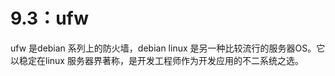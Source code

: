 # 9.3：ufw

ufw 是debian 系列上的防火墙，debian linux 是另一种比较流行的服务器OS。它以稳定在linux 服务器界著称，是开发工程师作为开发应用的不二系统之选。



